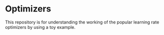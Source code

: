 # Optimizers
This repository is for understanding the working of the popular learning rate optimizers by using a toy example.
